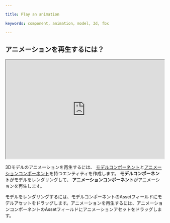 ---
title: Play an animation
keywords: component, animation, model, 3d, fbx
---

## アニメーションを再生するには？

<iframe src="https://www.youtube.com/embed/2MAxwOYLnh0?list=PL0KdXFF26E4Bpjx5R3B8LH6blmU-h3JLV?controls=2&showinfo=0" width="560" height="315" allowFullScreen style="max-width:100%"></iframe>

3Dモデルのアニメーションを再生するには、 <a href="http://developer.playcanvas.com/en/user-manual/packs/components/model/" target="_blank">モデルコンポーネント</a>と<a href="http://developer.playcanvas.com/en/user-manual/packs/components/animation/" target="_blank">アニメーションコンポーネント</a>を持つエンティティを作成します。 **モデルコンポーネント**がモデルをレンダリングして、 **アニメーションコンポーネント**がアニメーションを再生します。

モデルをレンダリングするには、モデルコンポーネントのAssetフィールドにモデルアセットをドラッグします。アニメーションを再生するには、アニメーションコンポーネントのAssetフィールドにアニメーションアセットをドラッグします。

